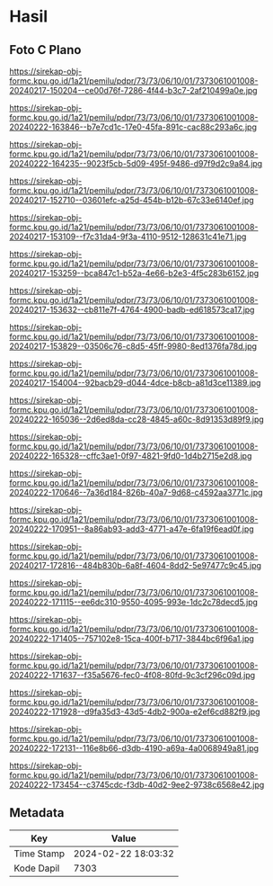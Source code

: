 # Hasil

## Foto C Plano

https://sirekap-obj-formc.kpu.go.id/1a21/pemilu/pdpr/73/73/06/10/01/7373061001008-20240217-150204--ce00d76f-7286-4f44-b3c7-2af210499a0e.jpg

https://sirekap-obj-formc.kpu.go.id/1a21/pemilu/pdpr/73/73/06/10/01/7373061001008-20240222-163846--b7e7cd1c-17e0-45fa-891c-cac88c293a6c.jpg

https://sirekap-obj-formc.kpu.go.id/1a21/pemilu/pdpr/73/73/06/10/01/7373061001008-20240222-164235--9023f5cb-5d09-495f-9486-d97f9d2c9a84.jpg

https://sirekap-obj-formc.kpu.go.id/1a21/pemilu/pdpr/73/73/06/10/01/7373061001008-20240217-152710--03601efc-a25d-454b-b12b-67c33e6140ef.jpg

https://sirekap-obj-formc.kpu.go.id/1a21/pemilu/pdpr/73/73/06/10/01/7373061001008-20240217-153109--f7c31da4-9f3a-4110-9512-128631c41e71.jpg

https://sirekap-obj-formc.kpu.go.id/1a21/pemilu/pdpr/73/73/06/10/01/7373061001008-20240217-153259--bca847c1-b52a-4e66-b2e3-4f5c283b6152.jpg

https://sirekap-obj-formc.kpu.go.id/1a21/pemilu/pdpr/73/73/06/10/01/7373061001008-20240217-153632--cb811e7f-4764-4900-badb-ed618573ca17.jpg

https://sirekap-obj-formc.kpu.go.id/1a21/pemilu/pdpr/73/73/06/10/01/7373061001008-20240217-153829--03506c76-c8d5-45ff-9980-8ed1376fa78d.jpg

https://sirekap-obj-formc.kpu.go.id/1a21/pemilu/pdpr/73/73/06/10/01/7373061001008-20240217-154004--92bacb29-d044-4dce-b8cb-a81d3ce11389.jpg

https://sirekap-obj-formc.kpu.go.id/1a21/pemilu/pdpr/73/73/06/10/01/7373061001008-20240222-165036--2d6ed8da-cc28-4845-a60c-8d91353d89f9.jpg

https://sirekap-obj-formc.kpu.go.id/1a21/pemilu/pdpr/73/73/06/10/01/7373061001008-20240222-165328--cffc3ae1-0f97-4821-9fd0-1d4b2715e2d8.jpg

https://sirekap-obj-formc.kpu.go.id/1a21/pemilu/pdpr/73/73/06/10/01/7373061001008-20240222-170646--7a36d184-826b-40a7-9d68-c4592aa3771c.jpg

https://sirekap-obj-formc.kpu.go.id/1a21/pemilu/pdpr/73/73/06/10/01/7373061001008-20240222-170951--8a86ab93-add3-4771-a47e-6fa19f6ead0f.jpg

https://sirekap-obj-formc.kpu.go.id/1a21/pemilu/pdpr/73/73/06/10/01/7373061001008-20240217-172816--484b830b-6a8f-4604-8dd2-5e97477c9c45.jpg

https://sirekap-obj-formc.kpu.go.id/1a21/pemilu/pdpr/73/73/06/10/01/7373061001008-20240222-171115--ee6dc310-9550-4095-993e-1dc2c78decd5.jpg

https://sirekap-obj-formc.kpu.go.id/1a21/pemilu/pdpr/73/73/06/10/01/7373061001008-20240222-171405--757102e8-15ca-400f-b717-3844bc6f96a1.jpg

https://sirekap-obj-formc.kpu.go.id/1a21/pemilu/pdpr/73/73/06/10/01/7373061001008-20240222-171637--f35a5676-fec0-4f08-80fd-9c3cf296c09d.jpg

https://sirekap-obj-formc.kpu.go.id/1a21/pemilu/pdpr/73/73/06/10/01/7373061001008-20240222-171928--d9fa35d3-43d5-4db2-900a-e2ef6cd882f9.jpg

https://sirekap-obj-formc.kpu.go.id/1a21/pemilu/pdpr/73/73/06/10/01/7373061001008-20240222-172131--116e8b66-d3db-4190-a69a-4a0068949a81.jpg

https://sirekap-obj-formc.kpu.go.id/1a21/pemilu/pdpr/73/73/06/10/01/7373061001008-20240222-173454--c3745cdc-f3db-40d2-9ee2-9738c6568e42.jpg


## Metadata

| Key        | Value               |
| ---------- | ------------------- |
| Time Stamp | 2024-02-22 18:03:32 |
| Kode Dapil | 7303                |



